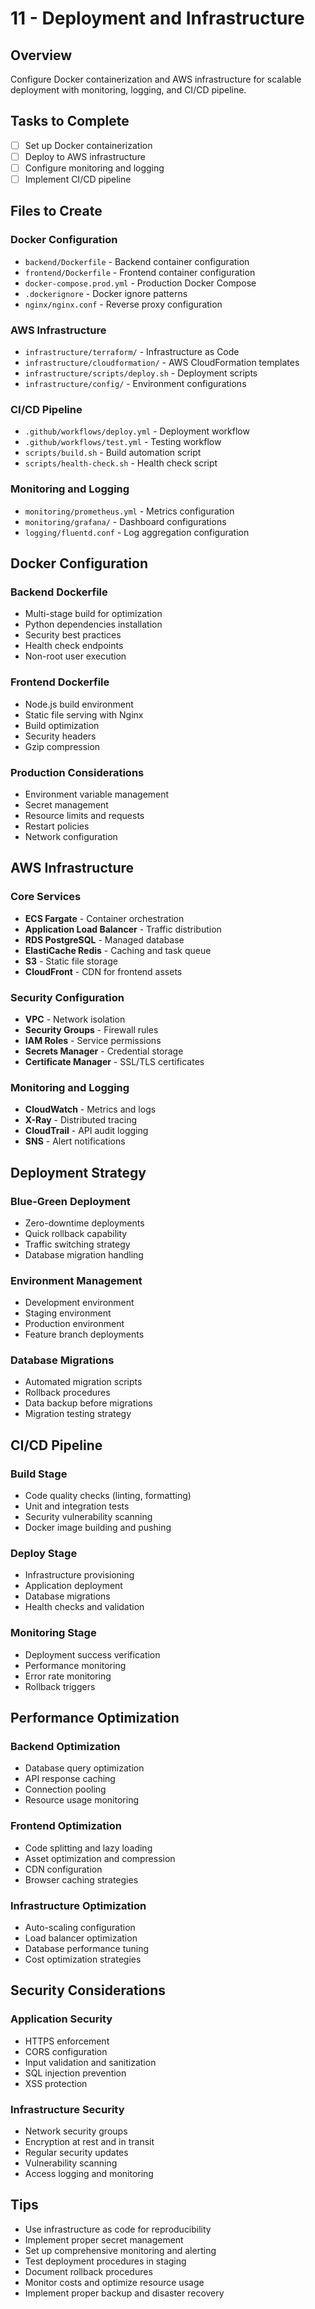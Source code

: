 # 11 - Deployment and Infrastructure

## Overview
Configure Docker containerization and AWS infrastructure for scalable deployment with monitoring, logging, and CI/CD pipeline.

## Tasks to Complete
- [ ] Set up Docker containerization
- [ ] Deploy to AWS infrastructure
- [ ] Configure monitoring and logging
- [ ] Implement CI/CD pipeline

## Files to Create

### Docker Configuration
- `backend/Dockerfile` - Backend container configuration
- `frontend/Dockerfile` - Frontend container configuration
- `docker-compose.prod.yml` - Production Docker Compose
- `.dockerignore` - Docker ignore patterns
- `nginx/nginx.conf` - Reverse proxy configuration

### AWS Infrastructure
- `infrastructure/terraform/` - Infrastructure as Code
- `infrastructure/cloudformation/` - AWS CloudFormation templates
- `infrastructure/scripts/deploy.sh` - Deployment scripts
- `infrastructure/config/` - Environment configurations

### CI/CD Pipeline
- `.github/workflows/deploy.yml` - Deployment workflow
- `.github/workflows/test.yml` - Testing workflow
- `scripts/build.sh` - Build automation script
- `scripts/health-check.sh` - Health check script

### Monitoring and Logging
- `monitoring/prometheus.yml` - Metrics configuration
- `monitoring/grafana/` - Dashboard configurations
- `logging/fluentd.conf` - Log aggregation configuration

## Docker Configuration

### Backend Dockerfile
- Multi-stage build for optimization
- Python dependencies installation
- Security best practices
- Health check endpoints
- Non-root user execution

### Frontend Dockerfile
- Node.js build environment
- Static file serving with Nginx
- Build optimization
- Security headers
- Gzip compression

### Production Considerations
- Environment variable management
- Secret management
- Resource limits and requests
- Restart policies
- Network configuration

## AWS Infrastructure

### Core Services
- **ECS Fargate** - Container orchestration
- **Application Load Balancer** - Traffic distribution
- **RDS PostgreSQL** - Managed database
- **ElastiCache Redis** - Caching and task queue
- **S3** - Static file storage
- **CloudFront** - CDN for frontend assets

### Security Configuration
- **VPC** - Network isolation
- **Security Groups** - Firewall rules
- **IAM Roles** - Service permissions
- **Secrets Manager** - Credential storage
- **Certificate Manager** - SSL/TLS certificates

### Monitoring and Logging
- **CloudWatch** - Metrics and logs
- **X-Ray** - Distributed tracing
- **CloudTrail** - API audit logging
- **SNS** - Alert notifications

## Deployment Strategy

### Blue-Green Deployment
- Zero-downtime deployments
- Quick rollback capability
- Traffic switching strategy
- Database migration handling

### Environment Management
- Development environment
- Staging environment
- Production environment
- Feature branch deployments

### Database Migrations
- Automated migration scripts
- Rollback procedures
- Data backup before migrations
- Migration testing strategy

## CI/CD Pipeline

### Build Stage
- Code quality checks (linting, formatting)
- Unit and integration tests
- Security vulnerability scanning
- Docker image building and pushing

### Deploy Stage
- Infrastructure provisioning
- Application deployment
- Database migrations
- Health checks and validation

### Monitoring Stage
- Deployment success verification
- Performance monitoring
- Error rate monitoring
- Rollback triggers

## Performance Optimization

### Backend Optimization
- Database query optimization
- API response caching
- Connection pooling
- Resource usage monitoring

### Frontend Optimization
- Code splitting and lazy loading
- Asset optimization and compression
- CDN configuration
- Browser caching strategies

### Infrastructure Optimization
- Auto-scaling configuration
- Load balancer optimization
- Database performance tuning
- Cost optimization strategies

## Security Considerations

### Application Security
- HTTPS enforcement
- CORS configuration
- Input validation and sanitization
- SQL injection prevention
- XSS protection

### Infrastructure Security
- Network security groups
- Encryption at rest and in transit
- Regular security updates
- Vulnerability scanning
- Access logging and monitoring

## Tips
- Use infrastructure as code for reproducibility
- Implement proper secret management
- Set up comprehensive monitoring and alerting
- Test deployment procedures in staging
- Document rollback procedures
- Monitor costs and optimize resource usage
- Implement proper backup and disaster recovery